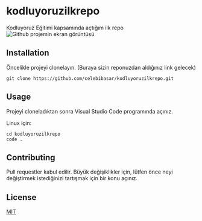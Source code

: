 # kodluyoruzilkrepo
Kodluyoruz Eğitimi kapsamında açtığım ilk repo
![Github projemin ekran görüntüsü](https://github.com/celebibasar/kodluyoruzilkrepo)

## Installation

Öncelikle projeyi clonelayın. (Buraya sizin reponuzdan aldığınız link gelecek)

```
git clone https://github.com/celebibasar/kodluyoruzilkrepo.git

```

## Usage

Projeyi cloneladıktan sonra Visual Studio Code programında açınız.

Linux için:

```
cd kodluyoruzilkrepo
code .

```

## Contributing

Pull requestler kabul edilir. Büyük değişiklikler için, lütfen önce neyi değiştirmek istediğinizi tartışmak için bir konu açınız.

## License

[MIT](https://choosealicense.com/licenses/mit/)
